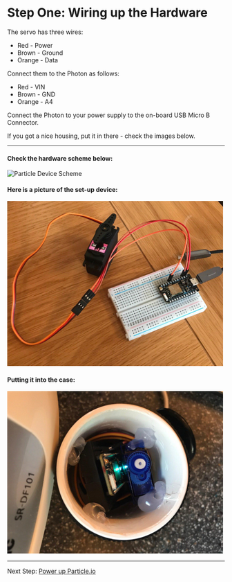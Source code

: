 Step One: Wiring up the Hardware
===

The servo has three wires:
- Red - Power
- Brown - Ground
- Orange - Data

Connect them to the Photon as follows:
- Red - VIN
- Brown - GND
- Orange - A4

Connect the Photon to your power supply to the on-board USB Micro B Connector.

If you got a nice housing, put it in there - check the images below.
___
#### Check the hardware scheme below:

<img src="https://docs.particle.io/assets/images/photon_vector2_600.png" alt="Particle Device Scheme" data-canonical-src="https://docs.particle.io/datasheets/photon-datasheet/" width="200" />

#### Here is a picture of the set-up device:

<img src="https://raw.githubusercontent.com/d-Rickyy-b/Monzo-Meter/master/documentation/images/particle_device_setup_big.jpg" alt="Particle Device Scheme" data-canonical-src="https://raw.githubusercontent.com/d-Rickyy-b/Monzo-Meter/master/documentation/images/particle_device_setup_big.jpg" width="500" />

#### Putting it into the case:

<img src="https://raw.githubusercontent.com/d-Rickyy-b/Monzo-Meter/master/documentation/images/monzo-meter_building.jpg" alt="Particle Device Scheme" data-canonical-src="https://raw.githubusercontent.com/d-Rickyy-b/Monzo-Meter/master/documentation/images/monzo-meter_building.jpg" width="500" />

___
Next Step: [Power up Particle.io](https://github.com/d-Rickyy-b/Monzo-Meter/tree/master/documentation/2_Particle_IO.md)

